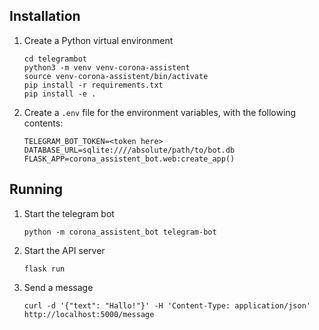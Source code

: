 
## Installation

1. Create a Python virtual environment

    ```
    cd telegrambot
    python3 -m venv venv-corona-assistent
    source venv-corona-assistent/bin/activate
    pip install -r requirements.txt
    pip install -e .
    ```

2. Create a `.env` file for the environment variables, with the following
    contents:

    ```
    TELEGRAM_BOT_TOKEN=<token here>
    DATABASE_URL=sqlite:////absolute/path/to/bot.db
    FLASK_APP=corona_assistent_bot.web:create_app()
    ```
   
## Running

1. Start the telegram bot

    ```
   python -m corona_assistent_bot telegram-bot
    ```
   
2. Start the API server

    ```
    flask run
    ```
   
3. Send a message

    ```
    curl -d '{"text": "Hallo!"}' -H 'Content-Type: application/json' http://localhost:5000/message
    ```
